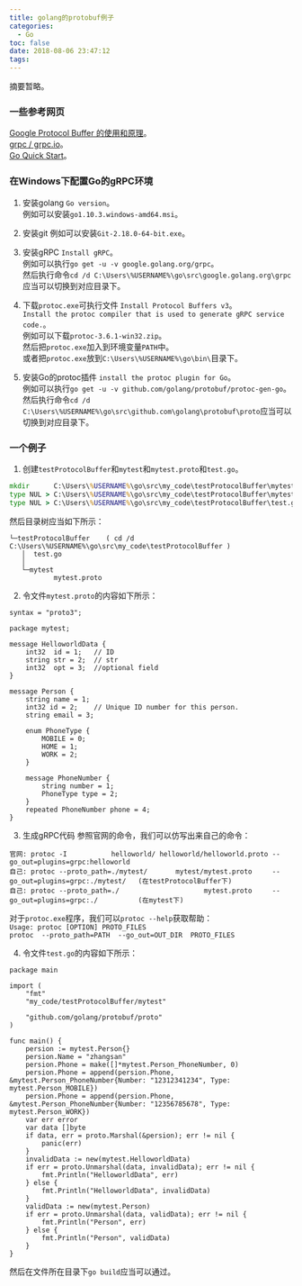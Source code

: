 ```yaml
---
title: golang的protobuf例子
categories:
  - Go
toc: false
date: 2018-08-06 23:47:12
tags:
---
```

摘要暂略。
<!-- more -->

### 一些参考网页
[Google Protocol Buffer 的使用和原理](https://www.ibm.com/developerworks/cn/linux/l-cn-gpb/index.html)。  
[grpc / grpc.io](https://grpc.io/)。  
[Go Quick Start](https://grpc.io/docs/quickstart/go.html)。  


### 在Windows下配置Go的gRPC环境

1. 安装golang
`Go version`。  
例如可以安装`go1.10.3.windows-amd64.msi`。

2. 安装git
例如可以安装`Git-2.18.0-64-bit.exe`。

3. 安装gRPC
`Install gRPC`。  
例如可以执行`go get -u -v google.golang.org/grpc`。  
然后执行命令`cd /d C:\Users\%USERNAME%\go\src\google.golang.org\grpc`应当可以切换到对应目录下。

4. 下载`protoc.exe`可执行文件
`Install Protocol Buffers v3`。  
`Install the protoc compiler that is used to generate gRPC service code.`。  
例如可以下载`protoc-3.6.1-win32.zip`。  
然后把`protoc.exe`加入到环境变量`PATH`中。  
或者把`protoc.exe`放到`C:\Users\%USERNAME%\go\bin\`目录下。

5. 安装Go的protoc插件
`install the protoc plugin for Go`。  
例如可以执行`go get -u -v github.com/golang/protobuf/protoc-gen-go`。  
然后执行命令`cd /d C:\Users\%USERNAME%\go\src\github.com\golang\protobuf\proto`应当可以切换到对应目录下。


### 一个例子

1. 创建`testProtocolBuffer`和`mytest`和`mytest.proto`和`test.go`。
```cmd
mkdir      C:\Users\%USERNAME%\go\src\my_code\testProtocolBuffer\mytest\
type NUL > C:\Users\%USERNAME%\go\src\my_code\testProtocolBuffer\mytest\mytest.proto
type NUL > C:\Users\%USERNAME%\go\src\my_code\testProtocolBuffer\test.go
```
然后目录树应当如下所示：
```
└─testProtocolBuffer    ( cd /d C:\Users\%USERNAME%\go\src\my_code\testProtocolBuffer )
   │  test.go
   │
   └─mytest
           mytest.proto
```

2. 令文件`mytest.proto`的内容如下所示：
```
syntax = "proto3";

package mytest;

message HelloworldData {
    int32  id = 1;   // ID
    string str = 2;  // str
    int32  opt = 3;  //optional field
}

message Person {
    string name = 1;
    int32 id = 2;    // Unique ID number for this person.
    string email = 3;
 
    enum PhoneType {
        MOBILE = 0;
        HOME = 1;
        WORK = 2;
    }
 
    message PhoneNumber {
        string number = 1;
        PhoneType type = 2;
    }
    repeated PhoneNumber phone = 4;
}
```

3. 生成gRPC代码
参照官网的命令，我们可以仿写出来自己的命令：
```
官网: protoc -I           helloworld/ helloworld/helloworld.proto --go_out=plugins=grpc:helloworld
自己: protoc --proto_path=./mytest/       mytest/mytest.proto     --go_out=plugins=grpc:./mytest/   (在testProtocolBuffer下)
自己: protoc --proto_path=./                     mytest.proto     --go_out=plugins=grpc:./          (在mytest下)
```
对于`protoc.exe`程序，我们可以`protoc --help`获取帮助：  
`Usage: protoc [OPTION] PROTO_FILES`  
`protoc  --proto_path=PATH  --go_out=OUT_DIR  PROTO_FILES`

4. 令文件`test.go`的内容如下所示：
```golang
package main

import (
	"fmt"
	"my_code/testProtocolBuffer/mytest"

	"github.com/golang/protobuf/proto"
)

func main() {
	persion := mytest.Person{}
	persion.Name = "zhangsan"
	persion.Phone = make([]*mytest.Person_PhoneNumber, 0)
	persion.Phone = append(persion.Phone, &mytest.Person_PhoneNumber{Number: "12312341234", Type: mytest.Person_MOBILE})
	persion.Phone = append(persion.Phone, &mytest.Person_PhoneNumber{Number: "12356785678", Type: mytest.Person_WORK})
	var err error
	var data []byte
	if data, err = proto.Marshal(&persion); err != nil {
		panic(err)
	}
	invalidData := new(mytest.HelloworldData)
	if err = proto.Unmarshal(data, invalidData); err != nil {
		fmt.Println("HelloworldData", err)
	} else {
		fmt.Println("HelloworldData", invalidData)
	}
	validData := new(mytest.Person)
	if err = proto.Unmarshal(data, validData); err != nil {
		fmt.Println("Person", err)
	} else {
		fmt.Println("Person", validData)
	}
}
```
然后在文件所在目录下`go build`应当可以通过。
